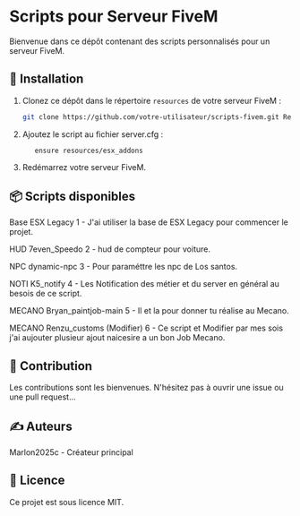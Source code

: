 # Scripts pour Serveur FiveM

Bienvenue dans ce dépôt contenant des scripts personnalisés pour un serveur FiveM.

## 🚀 Installation

1. Clonez ce dépôt dans le répertoire `resources` de votre serveur FiveM :
   ````bash
   git clone https://github.com/votre-utilisateur/scripts-fivem.git Resources_Server_Fivem ```
   ````
2. Ajoutez le script au fichier server.cfg :
   ```ensure resources/addons
      ensure resources/esx_addons
   ```
3. Redémarrez votre serveur FiveM.

## 📦 Scripts disponibles

Base ESX Legacy 1 - J'ai utiliser la base de ESX Legacy pour commencer le projet.

HUD 7even_Speedo 2 - hud de compteur pour voiture.

NPC dynamic-npc 3 - Pour paraméttre les npc de Los santos.

NOTI K5_notify 4 - Les Notification des métier et du server en général au besois de ce script.

MECANO Bryan_paintjob-main 5 - Il et la pour donner tu réalise au Mecano.

MECANO Renzu_customs (Modifier) 6 - Ce script et Modifier par mes sois j'ai aujouter plusieur ajout naicesire a un bon Job Mecano.

## 🤝 Contribution

Les contributions sont les bienvenues. N'hésitez pas à ouvrir une issue ou une pull request...

## ✍️ Auteurs

Marlon2025c - Créateur principal

## 📄 Licence

Ce projet est sous licence MIT.

